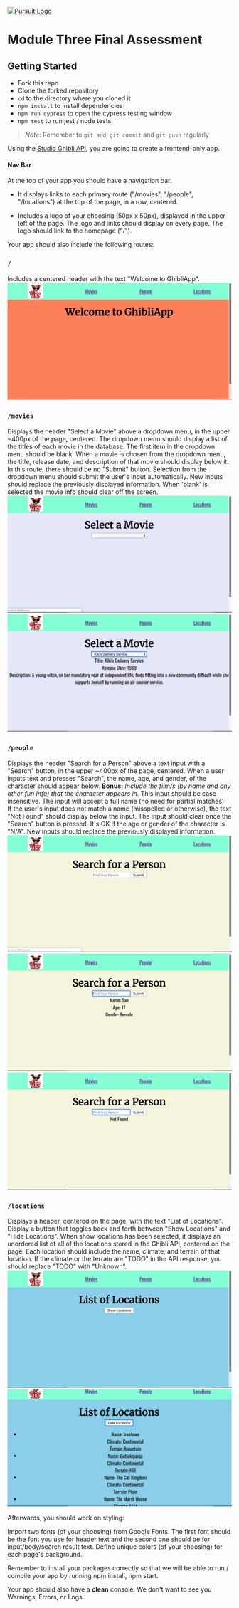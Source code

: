 [![Pursuit Logo](https://avatars1.githubusercontent.com/u/5825944?s=200&v=4)](https://pursuit.org)

# Module Three Final Assessment

## Getting Started

- Fork this repo
- Clone the forked repository
- `cd` to the directory where you cloned it
- `npm install` to install dependencies
- `npm run cypress` to open the cypress testing window
- `npm test` to run jest / node tests

> _Note_: Remember to `git add`, `git commit` and `git push` regularly

Using the [Studio Ghibli API](https://ghibliapi.herokuapp.com/), you are going to create a frontend-only app.

#### Nav Bar
At the top of your app you should have a navigation bar.

* It displays links to each primary route ("/movies", "/people", "/locations") at the top of the page, in a row, centered.

* Includes a logo of your choosing (50px x 50px), displayed in the upper-left of the page.
The logo and links should display on every page.
The logo should link to the homepage ("/").

Your app should also include the following routes:

### `/`
Includes a centered header with the text "Welcome to GhibliApp". ![Welcome Page](./assets/welcome.png)

### `/movies`
Displays the header "Select a Movie" above a dropdown menu, in the upper ~400px of the page, centered.
The dropdown menu should display a list of the titles of each movie in the database. The first item in the dropdown menu should be blank.
When a movie is chosen from the dropdown menu, the title, release date, and description of that movie should display below it.
In this route, there should be no "Submit" button. Selection from the dropdown menu should submit the user's input automatically.
New inputs should replace the previously displayed information. When 'blank' is selected the movie info should clear off the screen.
![Before Select](./assets/movieSelect1.png)
![After Select](./assets/movieSelect2.png)

### `/people`
Displays the header "Search for a Person" above a text input with a "Search" button, in the upper ~400px of the page, centered.
When a user inputs text and presses "Search", the name, age, and gender, of the character should appear below. **Bonus:** *Include the film/s (by name and any other fun info) that the character appears in.* 
This input should be case-insensitive. The input will accept a full name (no need for partial matches). If the user's input does not match a name (misspelled or otherwise), the text "Not Found" should display below the input.
The input should clear once the "Search" button is pressed.
It's OK if the age or gender of the character is "N/A".
New inputs should replace the previously displayed information.
![Pre Search](./assets/search1.png)
![Successful Search](./assets/search2.png)
![Not found](./assets/search3.png)

### `/locations`
Displays a header, centered on the page, with the text "List of Locations".
Display a button that toggles back and forth between "Show Locations" and "Hide Locations". When show locations has been selected, it
displays an unordered list of all of the locations stored in the Ghibli API, centered on the page.
Each location should include the name, climate, and terrain of that location. If the climate or the terrain are "TODO" in the API response, you should replace "TODO" with "Unknown".
![locations hidden](./assets/locations1.png)
![locations showing](./assets/locations2.png)


Afterwards, you should work on styling:

Import two fonts (of your choosing) from Google Fonts. The first font should be the font you use for header text and the second one should be for input/body/search result text.
Define unique colors (of your choosing) for each page's background.

Remember to install your packages correctly so that we will be able to run / compile your app by running npm install, npm start.

Your app should also have a **clean** console. We don't want to see you Warnings, Errors, or Logs. 
